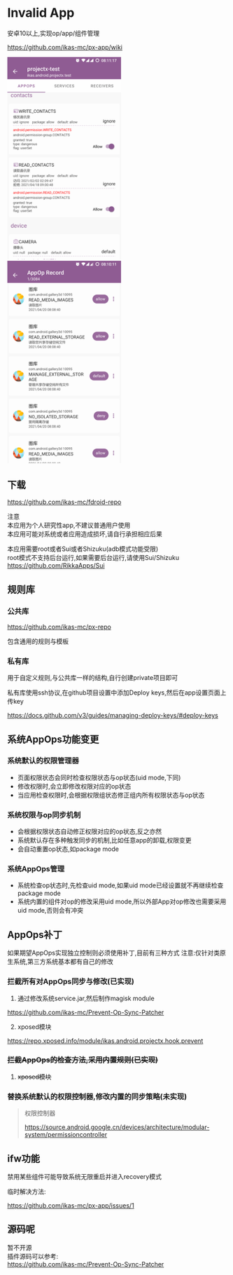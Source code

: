 # Invalid App

安卓10以上,实现op/app/组件管理

https://github.com/ikas-mc/px-app/wiki

<img src="https://raw.githubusercontent.com/ikas-mc/px-app/main/docs/screenshots/appops.png" width=260 > <img src="https://raw.githubusercontent.com/ikas-mc/px-app/main/docs/screenshots/record.png" width=260 >


## 下载
https://github.com/ikas-mc/fdroid-repo

注意   
本应用为个人研究性app,不建议普通用户使用   
本应用可能对系统或者应用造成损坏,请自行承担相应后果

本应用需要root或者Sui或者Shizuku(adb模式功能受限)   
root模式不支持后台运行,如果需要后台运行,请使用Sui/Shizuku
https://github.com/RikkaApps/Sui


## 规则库

### 公共库
https://github.com/ikas-mc/px-repo 

包含通用的规则与模板

### 私有库
用于自定义规则,与公共库一样的结构,自行创建private项目即可

私有库使用ssh协议,在github项目设置中添加Deploy keys,然后在app设置页面上传key

https://docs.github.com/v3/guides/managing-deploy-keys/#deploy-keys


##  系统AppOps功能变更

### 系统默认的权限管理器
* 页面权限状态会同时检查权限状态与op状态(uid mode,下同)
* 修改权限时,会立即修改权限对应的op状态
* 当应用检查权限时,会根据权限组状态修正组内所有权限状态与op状态

### 系统权限与op同步机制
* 会根据权限状态自动修正权限对应的op状态,反之亦然
* 系统默认存在多种触发同步的机制,比如任意app的卸载,权限变更
* 会自动重置op状态,如package mode

### 系统AppOps管理
* 系统检查op状态时,先检查uid mode,如果uid mode已经设置就不再继续检查package mode
* 系统内置的组件对op的修改采用uid mode,所以外部App对op修改也需要采用uid mode,否则会有冲突

## AppOps补丁
如果期望AppOps实现独立控制则必须使用补丁,目前有三种方式
注意:仅针对类原生系统,第三方系统基本都有自己的修改

### 拦截所有对AppOps同步与修改(已实现)

1. 通过修改系统service.jar,然后制作magisk module

  https://github.com/ikas-mc/Prevent-Op-Sync-Patcher

2. xposed模块

  https://repo.xposed.info/module/ikas.android.projectx.hook.prevent


### ~~拦截AppOps的检查方法,采用内置规则(已实现)~~
1. ~~xposed模块~~

### 替换系统默认的权限控制器,修改内置的同步策略(未实现)

> 权限控制器
>
> https://source.android.google.cn/devices/architecture/modular-system/permissioncontroller

## ifw功能

禁用某些组件可能导致系统无限重启并进入recovery模式

临时解决方法:

https://github.com/ikas-mc/px-app/issues/1

## 源码呢
暂不开源   
插件源码可以参考:   
https://github.com/ikas-mc/Prevent-Op-Sync-Patcher
